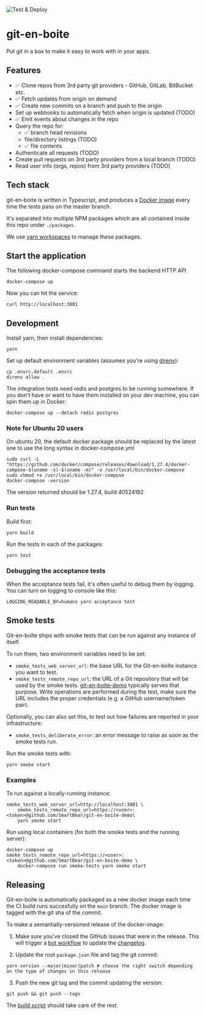 ![Test & Deploy](https://github.com/SmartBear/git-en-boite/workflows/Run%20tests/badge.svg)

# git-en-boite

Put git in a box to make it easy to work with in your apps.

## Features

- ✅ Clone repos from 3rd party git providers - GitHub, GitLab, BitBucket etc.
- ✅ Fetch updates from origin on demand
- ✅ Create new commits on a branch and push to the origin
- Set up webhooks to automatically fetch when origin is updated (TODO)
- ✅ Emit events about changes in the repo
- Query the repo for:
  - ✅ branch head revisions
  - file/directory listings (TODO)
  - ✅ file contents
- Authenticate all requests (TODO)
- Create pull requests on 3rd party providers from a local branch (TODO)
- Read user info (orgs, repos) from 3rd party providers (TODO)

## Tech stack

git-en-boite is written in Typescript, and produces a [Docker image](https://hub.docker.com/repository/docker/smartbear/git-en-boite) every time the tests pass on the master branch.

It's separated into multiple NPM packages which are all contained inside this repo under `./packages`.

We use [yarn workspaces](https://classic.yarnpkg.com/en/docs/workspaces) to manage these packages.

## Start the application

The following docker-compose command starts the backend HTTP API

    docker-compose up

Now you can hit the service:

    curl http://localhost:3001

## Development

Install yarn, then install dependencies:

    yarn

Set up default environment variables (assumes you're using [direnv](https://direnv.net/)):

    cp .envrc.default .envrc
    direnv allow .

The integration tests need redis and postgres to be running somewhere. If you don't have or want to have them installed on your dev machine, you can spin them up in Docker:

    docker-compose up --detach redis postgres

### Note for Ubuntu 20 users

On ubuntu 20, the default docker package should be replaced by the latest one to use the long syntax in docker-compose.yml

    sudo curl -L "https://github.com/docker/compose/releases/download/1.27.4/docker-compose-$(uname -s)-$(uname -m)" -o /usr/local/bin/docker-compose
    sudo chmod +x /usr/local/bin/docker-compose
    docker-compose -version

The version returned should be 1.27.4, build 40524192

### Run tests

Build first:

    yarn build

Run the tests in each of the packages:

    yarn test

### Debugging the acceptance tests

When the acceptance tests fail, it's often useful to debug them by logging. You can turn on logging to console like this:

    LOGGING_READABLE_BY=humans yarn acceptance test

## Smoke tests

Git-en-boîte ships with smoke tests that can be run against any instance of itself.

To run them, two environment variables need to be set:

- `smoke_tests_web_server_url`: the base URL for the Git-en-boîte instance you want to test.
- `smoke_tests_remote_repo_url`: the URL of a Git repository that will be used by the smoke tests.
  [git-en-boite-demo](https://github.com/SmartBear/git-en-boite-demo) typically serves that purpose.
  Write operations are performed during the test, make sure the
  URL includes the proper credentials (e.g. a GitHub username/token pair).

Optionally, you can also set this, to test out how failures are reported in your infrastructure:

- `smoke_tests_deliberate_error`: an error message to raise as soon as the smoke tests run.

Run the smoke tests with:

    yarn smoke start

### Examples

To run against a locally-running instance:

    smoke_tests_web_server_url=http://localhost:3001 \
        smoke_tests_remote_repo_url=https://<user>:<token>@github.com/SmartBear/git-en-boite-demo\
        yarn smoke start

Run using local containers (for both the smoke tests and the running server):

    docker-compose up
    smoke_tests_remote_repo_url=https://<user>:<token>@github.com/SmartBear/git-en-boite-demo \
        docker-compose run smoke-tests yarn smoke start
   
## Releasing

Git-en-boite is automatically packaged as a new docker image each time the CI build runs succesfully on the `main` branch. The docker image is tagged with the git sha of the commit.

To make a semantially-versioned release of the docker-image:

1. Make sure you've closed the GitHub issues that were in the release. This will trigger a [bot workflow](https://github.com/SmartBear/git-en-boite/blob/main/.github/workflows/changelog.yml) to update the [changelog](https://github.com/SmartBear/git-en-boite/blob/main/CHANGELOG.md).

2. Update the root `package.json` file and tag the git commit:

````
yarn version --major|minor|patch # choose the right switch depending on the type of changes in this release
````

3. Push the new git tag and the commit updating the version:

````
git push && git push --tags
````

The [build script](https://github.com/SmartBear/git-en-boite/blob/main/.github/workflows/ci.yml#L84) should take care of the rest.
